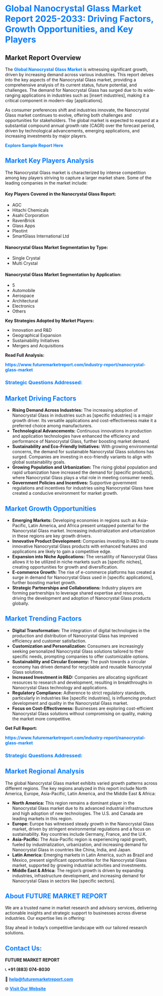 <h1 style="color: #007BFF;">Global Nanocrystal Glass Market Report 2025-2033: Driving Factors, Growth Opportunities, and Key Players</h1>

<section id="overview">
<h2>Market Report Overview</h2>
<p>The <a href="https://www.futuremarketreport.com/industry-report/nanocrystal-glass-market" style="color: #007BFF; text-decoration: none;"><strong>Global Nanocrystal Glass Market</strong></a> is witnessing significant growth, driven by increasing demand across various industries. This report delves into the key aspects of the Nanocrystal Glass market, providing a comprehensive analysis of its current status, future potential, and challenges. The demand for Nanocrystal Glass has surged due to its wide-ranging applications in industries such as [insert industries], making it a critical component in modern-day [applications].</p>
<p>As consumer preferences shift and industries innovate, the Nanocrystal Glass market continues to evolve, offering both challenges and opportunities for stakeholders. The global market is expected to expand at a substantial compound annual growth rate (CAGR) over the forecast period, driven by technological advancements, emerging applications, and increasing investments by major players.</p>
</section>

<section id="overview">
<p><a href="https://www.futuremarketreport.com/request-sample/reportId=114632" style="color: #007BFF; text-decoration: none;"><strong>Explore Sample Report Here</strong></a></p>
</section>

<section id="key-players">
<h2 style="color: #007BFF;">Market Key Players Analysis</h2>
<p>The Nanocrystal Glass market is characterized by intense competition among key players striving to capture a larger market share. Some of the leading companies in the market include:</p>
<h4>Key Players Covered in the Nanocrystal Glass Report:</h4>
<ul><li>AGC</li><li>Hitachi Chemicals</li><li>Asahi Corporation</li><li>RavenBrick</li><li>Glass Apps</li><li>Pleotint</li><li>SmartGlass International Ltd</li></ul>
<h4>Nanocrystal Glass Market Segmentation by Type:</h4>
<ul><li>Single Crystal</li><li>Multi Crystal</li></ul>

<h4>Nanocrystal Glass Market Segmentation by Application:</h4>
<ul><li>5</li><li>Automobile</li><li>Aerospace</li><li>Architectural</li><li>Electronics</li><li>Others</li></ul>
<p><strong>Key Strategies Adopted by Market Players:</strong></p>
<ul>
<li>Innovation and R&D</li>
<li>Geographical Expansion</li>
<li>Sustainability Initiatives</li>
<li>Mergers and Acquisitions</li>
</ul>
</section>

<section>
<p><strong>Read Full Analysis: </strong></p><a href="https://www.futuremarketreport.com/industry-report/nanocrystal-glass-market" style="color: #007BFF; text-decoration: none;"><strong>https://www.futuremarketreport.com/industry-report/nanocrystal-glass-market</strong></a>
<h3 style="color: #007BFF;">Strategic Questions Addressed:</h3>
</section>

<section id="driving-factors">
<h2 style="color: #007BFF;">Market Driving Factors</h2>
<ul>
<li><strong>Rising Demand Across Industries:</strong> The increasing adoption of Nanocrystal Glass in industries such as [specific industries] is a major growth driver. Its versatile applications and cost-effectiveness make it a preferred choice among manufacturers.</li>
<li><strong>Technological Advancements:</strong> Continuous innovations in production and application technologies have enhanced the efficiency and performance of Nanocrystal Glass, further boosting market demand.</li>
<li><strong>Sustainability and Eco-Friendly Initiatives:</strong> With growing environmental concerns, the demand for sustainable Nanocrystal Glass solutions has surged. Companies are investing in eco-friendly variants to align with global sustainability goals.</li>
<li><strong>Growing Population and Urbanization:</strong> The rising global population and rapid urbanization have increased the demand for [specific products], where Nanocrystal Glass plays a vital role in meeting consumer needs.</li>
<li><strong>Government Policies and Incentives:</strong> Supportive government regulations and incentives for industries using Nanocrystal Glass have created a conducive environment for market growth.</li>
</ul>
</section>

<section id="growth-opportunities">
<h2 style="color: #007BFF;">Market Growth Opportunities</h2>
<ul>
<li><strong>Emerging Markets:</strong> Developing economies in regions such as Asia-Pacific, Latin America, and Africa present untapped potential for the Nanocrystal Glass market. Increasing industrialization and urbanization in these regions are key growth drivers.</li>
<li><strong>Innovative Product Development:</strong> Companies investing in R&D to create innovative Nanocrystal Glass products with enhanced features and applications are likely to gain a competitive edge.</li>
<li><strong>Expansion into Niche Applications:</strong> The versatility of Nanocrystal Glass allows it to be utilized in niche markets such as [specific niches], creating opportunities for growth and diversification.</li>
<li><strong>E-commerce Growth:</strong> The rise of e-commerce platforms has created a surge in demand for Nanocrystal Glass used in [specific applications], further boosting market growth.</li>
<li><strong>Strategic Partnerships and Collaborations:</strong> Industry players are forming partnerships to leverage shared expertise and resources, driving the development and adoption of Nanocrystal Glass products globally.</li>
</ul>
</section>

<section id="trending-factors">
<h2 style="color: #007BFF;">Market Trending Factors</h2>
<ul>
<li><strong>Digital Transformation:</strong> The integration of digital technologies in the production and distribution of Nanocrystal Glass has improved efficiency and customer satisfaction.</li>
<li><strong>Customization and Personalization:</strong> Consumers are increasingly seeking personalized Nanocrystal Glass solutions tailored to their specific needs, prompting companies to offer customizable options.</li>
<li><strong>Sustainability and Circular Economy:</strong> The push towards a circular economy has driven demand for recyclable and reusable Nanocrystal Glass solutions.</li>
<li><strong>Increased Investment in R&D:</strong> Companies are allocating significant resources to research and development, resulting in breakthroughs in Nanocrystal Glass technology and applications.</li>
<li><strong>Regulatory Compliance:</strong> Adherence to strict regulatory standards, particularly in industries like [specific industries], is influencing product development and quality in the Nanocrystal Glass market.</li>
<li><strong>Focus on Cost-Effectiveness:</strong> Businesses are exploring cost-efficient Nanocrystal Glass solutions without compromising on quality, making the market more competitive.</li>
</ul>
</section>

<section>
<p><strong>Get Full Report: </strong></p><a href="https://www.futuremarketreport.com/industry-report/nanocrystal-glass-market" style="color: #007BFF; text-decoration: none;"><strong>https://www.futuremarketreport.com/industry-report/nanocrystal-glass-market</strong></a>
<h3 style="color: #007BFF;">Strategic Questions Addressed:</h3>
</section>


<section id="regional-analysis">
<h2 style="color: #007BFF;">Market Regional Analysis</h2>
<p>The global Nanocrystal Glass market exhibits varied growth patterns across different regions. The key regions analyzed in this report include North America, Europe, Asia-Pacific, Latin America, and the Middle East & Africa:</p>
<ul>
<li><strong>North America:</strong> This region remains a dominant player in the Nanocrystal Glass market due to its advanced industrial infrastructure and high adoption of new technologies. The U.S. and Canada are leading markets in this region.</li>
<li><strong>Europe:</strong> Europe has witnessed steady growth in the Nanocrystal Glass market, driven by stringent environmental regulations and a focus on sustainability. Key countries include Germany, France, and the U.K.</li>
<li><strong>Asia-Pacific:</strong> The Asia-Pacific region is experiencing rapid growth, fueled by industrialization, urbanization, and increasing demand for Nanocrystal Glass in countries like China, India, and Japan.</li>
<li><strong>Latin America:</strong> Emerging markets in Latin America, such as Brazil and Mexico, present significant opportunities for the Nanocrystal Glass market, supported by growing industrial activities and investments.</li>
<li><strong>Middle East & Africa:</strong> The region’s growth is driven by expanding industries, infrastructure development, and increasing demand for Nanocrystal Glass in sectors like [specific sectors].</li>
</ul>
</section>

<footer>
<h2 style="color: #007BFF;">About FUTURE MARKET REPORT</h2>
<p>We are a trusted name in market research and advisory services, delivering actionable insights and strategic support to businesses across diverse industries. Our expertise lies in offering:</p>

<p>Stay ahead in today’s competitive landscape with our tailored research solutions.</p>

<h2 style="color: #007BFF;">Contact Us:</h2>
<p><strong>FUTURE MARKET REPORT</strong></p>
<p>📞 <strong>+91 (883) 074-8030</strong></p>
<p>📧 <strong><a href="mailto:help@futuremarketreport.com" style="color: #007BFF;">help@futuremarketreport.com</a></strong></p>
<p>🌐 <strong><a href="https://www.futuremarketreport.com/" style="color: #007BFF;">Visit Our Website</a></strong></p>
</footer>